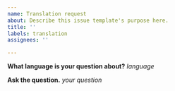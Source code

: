 ```yaml
---
name: Translation request
about: Describe this issue template's purpose here.
title: ''
labels: translation
assignees: ''

---
```


**What language is your question about?**
*language*

**Ask the question.**
*your question*
